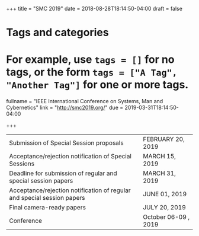 +++
title = "SMC 2019"
date = 2018-08-28T18:14:50-04:00
draft = false

# Tags and categories
# For example, use `tags = []` for no tags, or the form `tags = ["A Tag", "Another Tag"]` for one or more tags.

fullname = "IEEE International Conference on Systems, Man and Cybernetics"
link = "http://smc2019.org/"
due =  2019-03-31T18:14:50-04:00

+++

| | |
|---|---|
| Submission of Special Session proposals| FEBRUARY 20, 2019|
|Acceptance/rejection notification of Special Sessions|MARCH 15, 2019|
|Deadline for submission of regular and special session papers|MARCH 31, 2019|
|Acceptance/rejection notification of regular and special session papers|JUNE 01, 2019|
|Final camera-ready papers|JULY 20, 2019|
|Conference|October 06-09 , 2019|